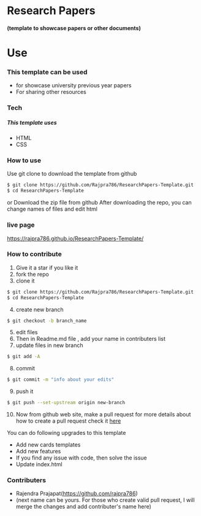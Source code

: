 # Research Papers 
#### (template to showcase papers or other documents)

# Use
### This template can be used
- for showcase university previous year papers
- For sharing other resources

### Tech
##### This template uses
* HTML
* CSS

### How to use

Use git clone to download the template from github

```sh
$ git clone https://github.com/Rajpra786/ResearchPapers-Template.git
$ cd ResearchPapers-Template
```
or Download the zip file from github
After downloading the repo, you can change names of files and edit html

### live page

https://rajpra786.github.io/ResearchPapers-Template/

### How to contribute
1. Give it a star if you like it
2. fork the repo
3. clone it
```sh
$ git clone https://github.com/Rajpra786/ResearchPapers-Template.git
$ cd ResearchPapers-Template
```
4. create new branch
```sh
$ git checkout -b branch_name
```
5. edit files
6. Then in Readme.md file , add your name in contributers list
7. update files in new branch
```sh
$ git add -A
```
8. commit
```sh
$ git commit -m "info about your edits"
```
9. push it
```sh
$ git push --set-upstream origin new-branch
```
10. Now from github web site, make a pull request
for more details about how to create a pull request check it [here](https://www.digitalocean.com/community/tutorials/how-to-create-a-pull-request-on-github)

You can do following upgrades to this template
- Add new cards templates
- Add new features
- If you find any issue with code, then solve the issue
- Update index.html

### Contributers
- Rajendra Prajapat(https://github.com/rajpra786)
- (next name can be yours. For those who create valid pull request, I will merge the changes and add contributer's name here)
